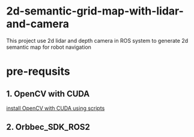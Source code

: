 # 2d-semantic-grid-map-with-lidar-and-camera
This project use 2d lidar and depth camera in ROS system to generate 2d semantic map for robot navigation
# pre-requsits
## 1. OpenCV with CUDA
[install OpenCV with CUDA using scripts](https://github.com/AastaNV/JEP/tree/master)
## 2. Orbbec_SDK_ROS2
